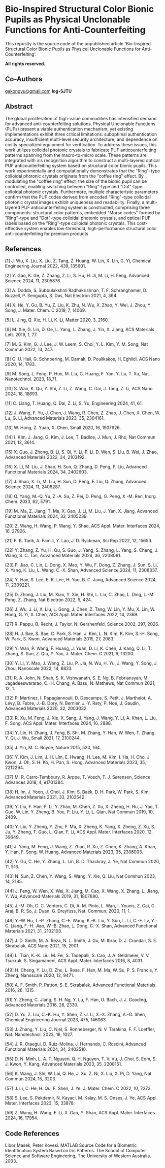 # Bio-Inspired Structural Color Bionic Pupils as Physical Unclonable Functions for Anti-Counterfeiting
This reposity is the source code of the unpublished article 'Bio-Inspired Structural Color Bionic Pupils as Physical Unclonable Functions for Anti-Counterfeiting'.

**All rights reserved.**

## Co-Authors
gekongyu@gmail.com **log-SJTU**

## Abstract

The global proliferation of high-value commodities has intensified demand for
advanced anti-counterfeiting solutions. Physical Unclonable Functions (PUFs) present
a viable authentication mechanism, yet existing implementations exhibit three critical
limitations: suboptimal authentication accuracy, insufficient multi-level security
architecture, and dependence on costly specialized equipment for verification. To
address these issues, this work utilizes colloidal photonic crystals to fabricate PUF anticounterfeiting
patterns spanning from the macro-to-micro scale. These patterns are
integrated with iris recognition algorithm to construct a multi-layered optical PUF anticounterfeiting
system based on structural color bionic pupils. This work experimentally
and computationally demonstrates that the "Ring"-type colloidal photonic crystals
originate from the "coffee ring" effect. By modulating the "coffee ring" effect, the size
of the bionic pupil can be controlled, enabling switching between "Ring"-type and
"Dot"-type colloidal photonic crystals. Furthermore, multiple characteristic parameters
confirm that the PUF codes derived from encoded "Ring"-type colloidal photonic
crystal images exhibit uniqueness and readability. Finally, a multi-layered PUF anticounterfeiting
system is constructed, comprising three components: structural color
patterns, embedded "Morse codes" formed by "Ring"-type and "Dot"-type colloidal
photonic crystals, and optical PUF labels based on the "Ring"-type colloidal photonic
crystals. This cost-effective system enables low-threshold, high-performance structural
color anti-counterfeiting for premium products

## References

[1] J. Wu, X. Liu, X. Liu, Z. Tang, Z. Huang, W. Lin, X. Lin, G. Yi, Chemical Engineering Journal
2022, 439, 135601.

[2] Y. Gao, K. Ge, Z. Zhang, Z. Li, S. Hu, H. Ji, M. Li, H. Feng, Advanced Science 2024, 11,
2305876.

[3] A. Dodda, S. Subbulakshmi Radhakrishnan, T. F. Schranghamer, D. Buzzell, P. Sengupta, S.
Das, Nat Electron 2021, 4, 364.

[4] X. He, Y. Gu, B. Yu, Z. Liu, K. Zhu, N. Wu, X. Zhao, Y. Wei, J. Zhou, Y. Song, J. Mater. Chem.
C 2019, 7, 14069.

[5] L. Jing, Q. Xie, H. Li, K. Li, Matter 2020, 3, 2160.

[6] M. Xie, G. Lin, D. Ge, L. Yang, L. Zhang, J. Yin, X. Jiang, ACS Materials Lett. 2019, 1, 77.

[7] M. S. Kim, G. J. Lee, J. W. Leem, S. Choi, Y. L. Kim, Y. M. Song, Nat Commun 2022, 13, 247.

[8] C. U. Hail, G. Schnoering, M. Damak, D. Poulikakos, H. Eghlidi, ACS Nano 2020, 14, 1783.

[9] M. Song, L. Feng, P. Huo, M. Liu, C. Huang, F. Yan, Y. Lu, T. Xu, Nat. Nanotechnol. 2023, 18,71.

[10] S. Wan, K. Qu, Y. Shi, Z. Li, Z. Wang, C. Dai, J. Tang, Z. Li, ACS Nano 2024, 18, 18693.

[11] C. Liang, T. Huang, Q. Dai, Z. Li, S. Yu, Engineering 2024, 41, 61.

[12] J. Wang, F. Yu, J. Chen, J. Wang, R. Chen, Z. Zhao, J. Chen, X. Chen, W. Lu, G. Li, Advanced
Materials 2023, 35, 2304161.

[13] W. Hong, Z. Yuan, X. Chen, Small 2020, 16, 1907626.

[14] I. Kim, J. Jang, G. Kim, J. Lee, T. Badloe, J. Mun, J. Rho, Nat Commun 2021, 12, 3614.

[15] X. Guo, J. Zhong, B. Li, S. Qi, Y. Li, P. Li, D. Wen, S. Liu, B. Wei, J. Zhao, Advanced Materials
2022, 34, 2103192.

[16] X. Li, M. Liu, J. Shao, H. Sun, Q. Zhang, D. Peng, F. Liu, Advanced Functional Materials 2024,
34, 2402603.

[17] J. Shao, X. Li, M. Liu, H. Sun, D. Peng, F. Liu, Q. Zhang, Advanced Science 2024, 11, 2408287.

[18] Q. Yang, M.-Q. Yu, Z.-A. Su, Z. Pei, D. Peng, G. Peng, X.-M. Ren, Inorg. Chem. 2023, 62,
5791.

[19] M. Ma, Z. Jiang, T. Ma, X. Gao, J. Li, M. Liu, J. Yan, X. Jiang, Advanced Functional Materials
2024, 33, 2405239.

[20] Z. Wang, H. Wang, P. Wang, Y. Shao, ACS Appl. Mater. Interfaces 2024, 16, 27926.

[21] F. B. Tarik, A. Famili, Y. Lao, J. D. Ryckman, Sci Rep 2022, 12, 15653.

[22] Y. Zhang, Z. Yu, H. Qu, S. Guo, J. Yang, S. Zhang, L. Yang, S. Cheng, J. Wang, S. C. Tan,
Advanced Materials 2024, 36, 2208081.

[23] F. Jiao, C. Lin, L. Dong, X. Mao, Y. Wu, F. Dong, Z. Zhang, J. Sun, S. Li, X. Yang, K. Liu, L.
Wang, C.-X. Shan, Advanced Science 2024, 11, 2308337.

[24] Y. Han, S. Lee, E. K. Lee, H. Yoo, B. C. Jang, Advanced Science 2024, 11, 2309221.

[25] D. Zhong, J. Liu, M. Xiao, Y. Xie, H. Shi, L. Liu, C. Zhao, L. Ding, L.-M. Peng, Z. Zhang, Nat
Electron 2022, 5, 424.

[26] J. Wu, J. Li, X. Liu, L. Gong, J. Chen, Z. Tang, W. Lin, Y. Mu, X. Lin, W. Hong, G. Yi, X. Chen,
ACS Appl. Mater. Interfaces 2022, 14, 2369.

[27] R. Pappu, B. Recht, J. Taylor, N. Gershenfeld, Science 2002, 297, 2026.

[28] H. J. Bae, S. Bae, C. Park, S. Han, J. Kim, L. N. Kim, K. Kim, S.-H. Song, W. Park, S. Kwon,
Advanced Materials 2015, 27, 2083.

[29] Y. Wan, P. Wang, F. Huang, J. Yuan, D. Li, K. Chen, J. Kang, Q. Li, T. Zhang, S. Sun, Z. Qiu,
Y. Yao, J. Mater. Chem. C 2021, 9, 13200.

[30] Y. Li, Y. Mao, J. Wang, Z. Liu, P. Jia, N. Wu, H. Yu, J. Wang, Y. Song, J. Zhou, Nanoscale 2022,
14, 8833.

[31] R. A. John, N. Shah, S. K. Vishwanath, S. E. Ng, B. Febriansyah, M. Jagadeeswararao, C.-H.
Chang, A. Basu, N. Mathews, Nat Commun 2021, 12, 1.

[32] P. Martinez, I. Papagiannouli, D. Descamps, S. Petit, J. Marthelot, A. Lévy, B. Fabre, J.-B. Dory,
N. Bernier, J.-Y. Raty, P. Noé, J. Gaudin, Advanced Materials 2020, 32, 2003032.

[33] R. Xu, M. Feng, J. Xie, X. Sang, J. Yang, J. Wang, Y. Li, A. Khan, L. Liu, F. Song, ACS Appl.
Mater. Interfaces 2024, 16, 2888.

[34] Y. Lin, H. Zhang, J. Feng, B. Shi, M. Zhang, Y. Han, W. Wen, T. Zhang, Y. Qi, J. Wu, Small
2021, 17, 2100244.

[35] J. Yin, M. C. Boyce, Nature 2015, 520, 164.

[36] Y. Kim, J. Lim, J. H. Lim, E. Hwang, H. Lee, M. Kim, I. Ha, H. Cho, J. Kwon, J. Oh, S. H. Ko,
H. Pan, S. Hong, Advanced Materials 2023, 35, 2212294.

[37] M. R. Carro-Temboury, R. Arppe, T. Vosch, T. J. Sørensen, Science Advances 2018, 4,
e1701384.

[38] H. Im, J. Yoon, J. Choi, J. Kim, S. Baek, D. H. Park, W. Park, S. Kim, Advanced Materials
2021, 33, 2102542.

[39] Y. Liu, F. Han, F. Li, Y. Zhao, M. Chen, Z. Xu, X. Zheng, H. Hu, J. Yao, T. Guo, W. Lin, Y.
Zheng, B. You, P. Liu, Y. Li, L. Qian, Nat Commun 2019, 10, 2409.

[40] Y. Liu, Y. Zheng, Y. Zhu, F. Ma, X. Zheng, K. Yang, X. Zheng, Z. Xu, S. Ju, Y. Zheng, T. Guo,
L. Qian, F. Li, ACS Appl. Mater. Interfaces 2020, 12, 39649.

[41] J. Yang, M. Feng, J. Wang, Z. Zhao, R. Xu, Z. Chen, K. Zhang, A. Khan, Y. Han, F. Song, W.
Huang, Advanced Materials 2023, 35, 2306003.

[42] Y. Gu, C. He, Y. Zhang, L. Lin, B. D. Thackray, J. Ye, Nat Commun 2020, 11, 516.

[43] N. Sun, Z. Chen, Y. Wang, S. Wang, Y. Xie, Q. Liu, Nat Commun 2023, 14, 2185.

[44] J. Feng, W. Wen, X. Wei, X. Jiang, M. Cao, X. Wang, X. Zhang, L. Jiang, Y. Wu, Advanced
Materials 2019, 31, 1807880.

[45] J.-M. Oh, C. C. Venters, C. Di, A. M. Pinto, L. Wan, I. Younis, Z. Cai, C. Arai, B. R. So, J.
Duan, G. Dreyfuss, Nat. Commun. 2020, 11, 1.

[46] Y.-W. Hu, T.-P. Zhang, C.-F. Wang, K.-K. Liu, Y. Sun, L. Li, C.-F. Lv, Y.-C. Liang, F.-H. Jiao,
W.-B. Zhao, L. Dong, C.-X. Shan, Advanced Functional Materials 2021, 31, 2102108.

[47] J. D. Smith, M. A. Reza, N. L. Smith, J. Gu, M. Ibrar, D. J. Crandall, S. E. Skrabalak, ACS
Nano 2021, 15, 2901.

[48] L. Tian, K.-K. Liu, M. Fei, S. Tadepalli, S. Cao, J. A. Geldmeier, V. V. Tsukruk, S. Singamaneni,
ACS Appl. Mater. Interfaces 2016, 8, 4031.

[49] H. Cheng, Y. Lu, D. Zhu, L. Rosa, F. Han, M. Ma, W. Su, P. S. Francis, Y. Zheng, Nanoscale
2020, 12, 9471.

[50] A. F. Smith, P. Patton, S. E. Skrabalak, Advanced Functional Materials 2016, 26, 1315.

[51] Y. Zheng, C. Jiang, S. H. Ng, Y. Lu, F. Han, U. Bach, J. J. Gooding, Advanced Materials 2016,
28, 2330.

[52] D. Yu, Z. Liu, C.-K. Hu, Y. Shen, Z.-J. Li, X.-X. Zhang, A.-G. Shen, Chemical Engineering
Journal 2023, 475, 146063.

[53] J. Zhang, Y. Liu, C. Njel, S. Ronneberger, N. V. Tarakina, F. F. Loeffler, Nat. Nanotechnol. 2023,
18, 1027.

[54] J. R. Otaegui, D. Ruiz-Molina, J. Hernando, C. Roscini, Advanced Functional Materials 2024,
34, 2402510.

[55] D. N. Minh, L. A. T. Nguyen, Q. H. Nguyen, T. V. Vu, J. Choi, S. Eom, S. J. Kwon, Y. Kang,
Advanced Materials 2023, 35, 2208151.

[56] K. Wang, J. Shi, W. Lai, Q. He, J. Xu, Z. Ni, X. Liu, X. Pi, D. Yang, Nat Commun 2024, 15,
3203.

[57] J. Li, C. He, H. Qu, F. Shen, J. Ye, J. Mater. Chem. C 2022, 10, 7273.

[58] S. Lee, S. Pekdemir, N. Kayaci, M. Kalay, M. S. Onses, J. Ye, ACS Appl. Mater. Interfaces 2023,
15, 33878.

[59] Z. Wang, H. Wang, F. Li, X. Gao, Y. Shao, ACS Appl. Mater. Interfaces 2024, 16, 17954.

## Code References

Libor Masek, Peter Kovesi. MATLAB Source Code for a Biometric Identification System Based on Iris Patterns. The School of Computer Science and Software Engineering, The University of Western Australia. 2003.
